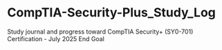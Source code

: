 # CompTIA-Security-Plus_Study_Log
Study journal and progress toward CompTIA Security+ (SY0-701) Certification - July 2025 End Goal
